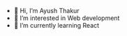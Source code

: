 - 👋 Hi, I’m Ayush Thakur
- 👀 I’m interested in Web development 
- 🌱 I’m currently learning React
<!--- 💞️ I’m looking to collaborate on ...
- 📫 How to reach me ...
- 😄 Pronouns: ...
- ⚡ Fun fact: ...--->

<!---
ayushh1335/ayushh1335 is a ✨ special ✨ repository because its `README.md` (this file) appears on your GitHub profile.
You can click the Preview link to take a look at your changes.
--->
